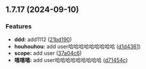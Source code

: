 ## 1.7.17 (2024-09-10)


### Features

* **ddd:** add1112 ([21bd190](https://github.com/miaowenjing/mono_test/commit/21bd190fc10166c2cac22ce0209cf50200c7d773))
* **houhouhou:** add user哈哈哈哈哈哈哈哈哈 ([d1d4361](https://github.com/miaowenjing/mono_test/commit/d1d43619edf4a8bc8f379ae3adfdf3d6a9d38a5b))
* **scope:** add user ([37a04c6](https://github.com/miaowenjing/mono_test/commit/37a04c6ed1f6879a3cba9622f77f0ea105b5aa69))
* **嘻嘻嘻:** add user哈哈哈哈哈哈哈哈哈 ([d71454c](https://github.com/miaowenjing/mono_test/commit/d71454c95d692c60c7da672caeee71878f481b14))




